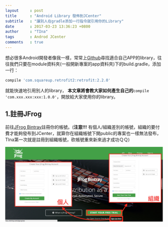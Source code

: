 ```yaml
---
layout     : post
title      : "Android Library 發佈到JCenter"
subtitle   : "讓別人在gradle添加一行指令就引用你的Library"
date       : 2017-03-23 13:36:23 +0800
author     : "TIna"
tags       : Androd JCenter
comments   : true
---
```


想必很多Android開發者像我一樣，常常上[Github](https://github.com/)尋找適合自己APP的library，往往我們只要在module資料夾(一般開新專案的app資料夾)下的build.gradle，添加一行：

```groovy
compile 'com.squareup.retrofit2:retrofit:2.2.0'
```
就能快速地引用別人的library，
**本文章將會教大家如何產生自己的**``compile 'com.xxx.xxx:xxx:1.0.0'``，開放給大家使用你的library。

## 1.註冊JFrog
前往[JFrog Bintray](https://bintray.com/)註冊你的帳號。(**注意!!!** 有個人/組織差別的帳號，組織的要付費才能夠發布到JCenter，就算你在組織帳號下開public的專案也一樣無法發布，TIna第一次就是註冊到組織帳號，砍帳號重來新來過才成功ＱＱ)

![jfrog_new_account](../images/2017/03/jfrog_new_account.jpg)
